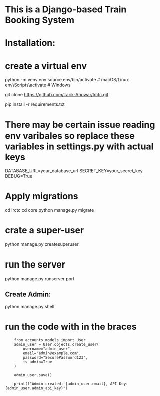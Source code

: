 # This is a **Django-based Train Booking System**

# Installation:

# create a virtual env


python -m venv env
source env/bin/activate  # macOS/Linux
env\Scripts\activate     # Windows


git clone https://github.com/Tarik-Anowar/Irctc.git

pip install -r requirements.txt

# There may be certain issue reading env varibales so replace these variables in settings.py with actual  keys 

DATABASE_URL=your_database_url
SECRET_KEY=your_secret_key
DEBUG=True

# Apply migrations

cd irctc
cd core
python manage.py migrate

# crate a super-user
python manage.py createsuperuser

# run the server
python manage.py runserver port

## Create Admin:

python manage.py shell

# run the code with in the braces 
```
    from accounts.models import User
    admin_user = User.objects.create_user(
        username="admin_user",
        email="admin@example.com",
        password="SecurePassword123",
        is_admin=True
    )

    admin_user.save()

    print(f"Admin created: {admin_user.email}, API Key: {admin_user.admin_api_key}")

```
